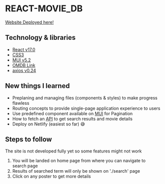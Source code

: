 # REACT-MOVIE_DB

[Website Deployed here!](https://arpitkumar-patel-react-movie-db.netlify.app/)

## Technology & libraries

- [React v17.0](https://reactjs.org/blog/2020/10/20/react-v17.html)
- [CSS3]()
- [MUI v5.2](https://mui.com/)
- [OMDB Link](http://www.omdbapi.com/)
- [axios v0.24](https://www.npmjs.com/package/axios)

## New things I learned

- Preplaning and managing files (components & styles) to make progress flawless
- Routing concepts to provide single-page application experience to users
- Use predefined component available on [MUI](https://mui.com/) for Pagination
- How to fetch an [API](http://www.omdbapi.com/) to get search results and movie details
- Deploy on Netlify (easiest so far) 😅

## Steps to follow

The site is not developed fully yet so some features might not work

1. You will be landed on home page from where you can navigate to search page
2. Results of searched term will only be shown on './search' page
3. Click on any poster to get more details
